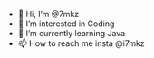 - 👋 Hi, I’m @7mkz
- 👀 I’m interested in Coding
- 🌱 I’m currently learning Java
- 📫 How to reach me insta @i7mkz

<!---
7mkz/7mkz is a ✨ special ✨ repository because its `README.md` (this file) appears on your GitHub profile.
You can click the Preview link to take a look at your changes.
--->
